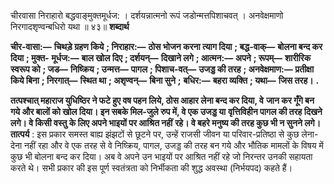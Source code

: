  

चीरवासा निराहारो बद्धवाङ्मुक्तमूर्धज: । दर्शयन्नात्मनो रूपं जडोन्मत्तपिशाचवत् । अनवेक्षमाणो निरगादशृण्वन्बधिरो यथा ॥ ४३॥ **शब्दार्थ** 

**चीर-वासा:—** **चिथड़े ग्रहण किये** **; निराहार:—** **ठोस भोजन करना त्याग दिया** **; बद्ध-वाक्—** **बोलना बन्द कर दिया** **; मुक्त-** **मूर्धज:—** **बाल खोल दिए** **; दर्शयन्—** **दिखाने लगे** **; आत्मन:—** **अपने** **; रूपम्—** **शारीरिक स्वरूप को** **; जड—** **निष्क्रिय** **; उन्मत्त—** **पागल** **; पिशाच-वत्—** **उजड्ड की तरह** **; अनवेक्षमाण:—** **प्रतीक्षा किये बिना** **; निरगात्—** **स्थित था** **; अशृण्वन्—** **बिना सुने** **;** **बधिर:—** **बहरा व्यक्ति** **; यथा—** **जिस तरह।** **.** 

**तत्पश्चात् महाराज युधिष्ठिर ने फटे हुए वष पहन लिये, ठोस आहार लेना बन्द कर दिया, वे** **जान कर गूँगे बन गये और बालों को खोल दिया। इन सबके मिल-जुले रुप में, वे एक उजड्ड या** **वृत्तिविहीन पागल की तरह दिखने लगे। वे किसी वस्तु के लिए अपने भाइयों पर आश्रित नहीं** **रहे। वे बहरे मनुष्य की तरह कुछ भी न सुनने लगे।** **तात्पर्य** : इस प्रकार समस्त बाह्य झंझटों से छूटने पर, उन्हें राजसी जीवन या परिवार-प्रतिष्ठा से कुछ लेना-देना नहीं रहा और वे एक तरह से वे निष्क्रिय, पागल, उजड्ड की तरह बन गये और भौतिक मामलों के विषय में कुछ भी बोलना बन्द कर दिया। अब वे अपने उन भाइयों पर आश्रित नहीं रहे जो निरन्तर उनकी सहायता करते थे। सभी प्रकार की इस पूर्ण स्वतंत्रता को निर्भीकता की शुद्ध अवस्था (निर्भयपद) कहते हैं। 